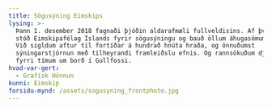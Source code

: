 ```yaml
---
title: Sögusýning Eimskips
lysing: >-
  Þann 1. desember 2018 fagnaði þjóðin aldarafmæli fullveldisins. Af því tilefni
  stóð Eimskipafélag Íslands fyrir sögusýningu og bauð öllum áhugasömum um borð.
  Við sigldum aftur til fortíðar á hundrað hnúta hraða, og önnuðumst
  sýningarstjórnun með tilheyrandi framleiðslu efnis. Og rannsökuðum djammið á
  fyrri tímum um borð í Gullfossi.
hvad-var-gert:
  - Grafísk Hönnun
kunni: Eimskip
forsidu-mynd: /assets/sogusyning_frontphoto.jpg
---
```


